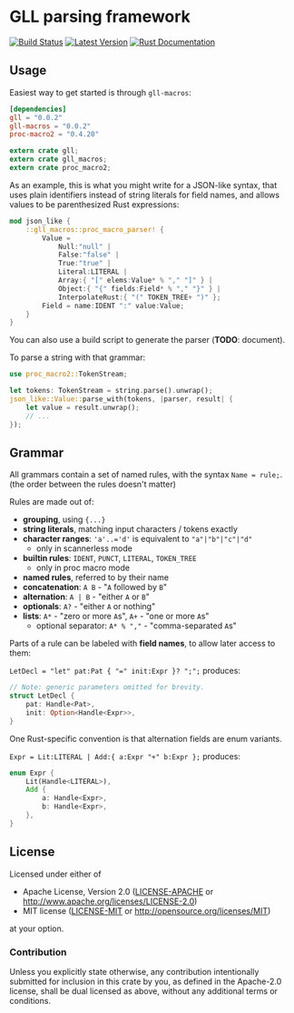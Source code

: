 # GLL parsing framework

[![Build Status](https://travis-ci.com/lykenware/gll.svg?branch=master)](https://travis-ci.com/lykenware/gll)
[![Latest Version](https://img.shields.io/crates/v/gll.svg)](https://crates.io/crates/gll)
[![Rust Documentation](https://img.shields.io/badge/api-rustdoc-blue.svg)](https://docs.rs/gll)

## Usage

Easiest way to get started is through `gll-macros`:
```toml
[dependencies]
gll = "0.0.2"
gll-macros = "0.0.2"
proc-macro2 = "0.4.20"
```
```rust
extern crate gll;
extern crate gll_macros;
extern crate proc_macro2;
```

As an example, this is what you might write for a JSON-like syntax,
that uses plain identifiers instead of string literals for field names,
and allows values to be parenthesized Rust expressions:
```rust
mod json_like {
    ::gll_macros::proc_macro_parser! {
        Value =
            Null:"null" |
            False:"false" |
            True:"true" |
            Literal:LITERAL |
            Array:{ "[" elems:Value* % "," "]" } |
            Object:{ "{" fields:Field* % "," "}" } |
            InterpolateRust:{ "(" TOKEN_TREE+ ")" };
        Field = name:IDENT ":" value:Value;
    }
}
```
You can also use a build script to generate the parser (**TODO**: document).

To parse a string with that grammar:
```rust
use proc_macro2::TokenStream;

let tokens: TokenStream = string.parse().unwrap();
json_like::Value::parse_with(tokens, |parser, result| {
    let value = result.unwrap();
    // ...
});
```

## Grammar

All grammars contain a set of named rules, with the syntax `Name = rule;`.
(the order between the rules doesn't matter)

Rules are made out of:
* **grouping**, using `{...}`
* **string literals**, matching input characters / tokens exactly
* **character ranges**: `'a'..='d'` is equivalent to `"a"|"b"|"c"|"d"`
  * only in scannerless mode
* **builtin rules**: `IDENT`, `PUNCT`, `LITERAL`, `TOKEN_TREE`
  * only in proc macro mode
* **named rules**, referred to by their name
* **concatenation**: `A B` - "`A` followed by `B`"
* **alternation**: `A | B` - "either `A` or `B`"
* **optionals**: `A?` - "either `A` or nothing"
* **lists**: `A*` - "zero or more `A`s", `A+` - "one or more `A`s"
  * optional separator: `A* % ","` - "comma-separated `A`s"

Parts of a rule can be labeled with **field names**, to allow later access to them:

`LetDecl = "let" pat:Pat { "=" init:Expr }? ";";` produces:
```rust
// Note: generic parameters omitted for brevity.
struct LetDecl {
    pat: Handle<Pat>,
    init: Option<Handle<Expr>>,
}
```
One Rust-specific convention is that alternation fields are enum variants.

`Expr = Lit:LITERAL | Add:{ a:Expr "+" b:Expr };` produces:
```rust
enum Expr {
    Lit(Handle<LITERAL>),
    Add {
        a: Handle<Expr>,
        b: Handle<Expr>,
    },
}
```

## License

Licensed under either of

 * Apache License, Version 2.0 ([LICENSE-APACHE](LICENSE-APACHE) or http://www.apache.org/licenses/LICENSE-2.0)
 * MIT license ([LICENSE-MIT](LICENSE-MIT) or http://opensource.org/licenses/MIT)

at your option.

### Contribution

Unless you explicitly state otherwise, any contribution intentionally submitted
for inclusion in this crate by you, as defined in the Apache-2.0 license, shall
be dual licensed as above, without any additional terms or conditions.
